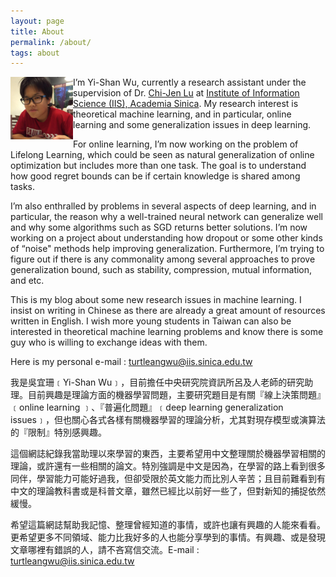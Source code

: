 ```yaml
---
layout: page
title: About 
permalink: /about/
tags: about
---
```

<img src="/images/me.jpg" align="left" width="100" height="100"/>

I’m Yi-Shan Wu, currently a research assistant under the supervision of Dr. [Chi-Jen Lu](https://www.iis.sinica.edu.tw/pages/cjlu/) at [Institute of Information Science (IIS), Academia Sinica](https://www.iis.sinica.edu.tw/index_zh.html). My research interest is theoretical machine learning, and in particular, online learning and some generalization issues in deep learning.

For online learning, I’m now working on the problem of Lifelong Learning, which could be seen as natural generalization of online optimization but includes more than one task. The goal is to understand how good regret bounds can be if certain knowledge is shared among tasks.

I’m also enthralled by problems in several aspects of deep learning, and in particular, the reason why a well-trained neural network can generalize well and why some algorithms such as SGD returns better solutions. I’m now working on a project about understanding how dropout or some other kinds of “noise" methods help improving generalization. Furthermore, I’m trying to figure out if there is any commonality among several approaches to prove generalization bound, such as stability, compression, mutual information, and etc.

This is my blog about some new research issues in machine learning. I insist on writing in Chinese as there are already a great amount of resources written in English. I wish more young students in Taiwan can also be interested in theoretical machine learning problems and know there is some guy who is willing to exchange ideas with them.

Here is my personal e-mail : turtleangwu@iis.sinica.edu.tw

我是吳宜珊﹝Yi-Shan Wu﹞，目前擔任中央研究院資訊所呂及人老師的研究助理。目前興趣是理論方面的機器學習問題，主要研究題目是有關『線上決策問題』﹝online learning ﹞、『普遍化問題』﹝deep learning generalization issues﹞，但也關心各式各樣有關機器學習的理論分析，尤其對現存模型或演算法的『限制』特別感興趣。

這個網誌紀錄我當助理以來學習的東西，主要希望用中文整理關於機器學習相關的理論，或許還有一些相關的論文。特別強調是中文是因為，在學習的路上看到很多同伴，學習能力可能好過我，但卻受限於英文能力而比別人辛苦；且目前難看到有中文的理論教科書或是科普文章，雖然已經比以前好一些了，但對新知的捕捉依然緩慢。

希望這篇網誌幫助我記憶、整理曾經知道的事情，或許也讓有興趣的人能來看看。更希望更多不同領域、能力比我好多的人也能分享學到的事情。有興趣、或是發現文章哪裡有錯誤的人，請不吝寫信交流。E-mail : turtleangwu@iis.sinica.edu.tw
